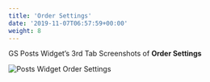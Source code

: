 ```yaml
---
title: 'Order Settings'
date: '2019-11-07T06:57:59+00:00'
weight: 8
---
```


GS Posts Widget’s 3rd Tab Screenshots of **Order Settings**

![Posts Widget Order Settings](../images/Order_settings.png "Posts Widget Order Settings : Fourth Tab")
